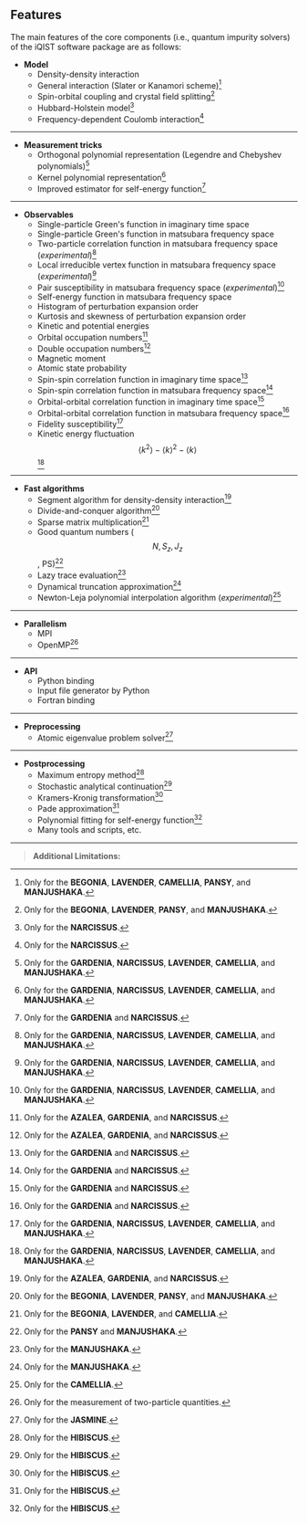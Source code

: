 ## Features

The main features of the core components (i.e., quantum impurity solvers) of the iQIST software package are as follows:

* **Model**
    * Density-density interaction
    * General interaction (Slater or Kanamori scheme)[^01]
    * Spin-orbital coupling and crystal field splitting[^02]
    * Hubbard-Holstein model[^03]
    * Frequency-dependent Coulomb interaction[^04]

---

* **Measurement tricks**
    * Orthogonal polynomial representation (Legendre and Chebyshev polynomials)[^05]
    * Kernel polynomial representation[^06]
    * Improved estimator for self-energy function[^07]

---

* **Observables**
    * Single-particle Green's function in imaginary time space
    * Single-particle Green's function in matsubara frequency space
    * Two-particle correlation function in matsubara frequency space (*experimental*)[^08]
    * Local irreducible vertex function in matsubara frequency space (*experimental*)[^09]
    * Pair susceptibility in matsubara frequency space (*experimental*)[^10]
    * Self-energy function in matsubara frequency space
    * Histogram of perturbation expansion order
    * Kurtosis and skewness of perturbation expansion order
    * Kinetic and potential energies
    * Orbital occupation numbers[^11]
    * Double occupation numbers[^12]
    * Magnetic moment
    * Atomic state probability
    * Spin-spin correlation function in imaginary time space[^13]
    * Spin-spin correlation function in matsubara frequency space[^13]
    * Orbital-orbital correlation function in imaginary time space[^14]
    * Orbital-orbital correlation function in matsubara frequency space[^14]
    * Fidelity susceptibility[^15]
    * Kinetic energy fluctuation $$\langle k^2\rangle - \langle k\rangle^2 - \langle k\rangle$$[^16]

---

* **Fast algorithms**
    * Segment algorithm for density-density interaction[^17]
    * Divide-and-conquer algorithm[^18]
    * Sparse matrix multiplication[^19]
    * Good quantum numbers ($$N, S_z, J_z$$, PS)[^20]
    * Lazy trace evaluation[^21]
    * Dynamical truncation approximation[^22]
    * Newton-Leja polynomial interpolation algorithm (*experimental*)[^23]

---

* **Parallelism**
    * MPI
    * OpenMP[^24]

---

* **API**
    * Python binding
    * Input file generator by Python
    * Fortran binding

---

* **Preprocessing**
    * Atomic eigenvalue problem solver[^25]

---

* **Postprocessing**
    * Maximum entropy method[^26]
    * Stochastic analytical continuation[^27]
    * Kramers-Kronig transformation[^28]
    * Pade approximation[^29]
    * Polynomial fitting for self-energy function[^30]
    * Many tools and scripts, etc.

---

> **Additional Limitations:**

[^01]: Only for the **BEGONIA**, **LAVENDER**, **CAMELLIA**, **PANSY**, and **MANJUSHAKA**.

[^02]: Only for the **BEGONIA**, **LAVENDER**, **PANSY**, and **MANJUSHAKA**.
 
[^03]: Only for the **NARCISSUS**.

[^04]: Only for the **NARCISSUS**.

[^05]: Only for the **GARDENIA**, **NARCISSUS**, **LAVENDER**, **CAMELLIA**, and **MANJUSHAKA**.

[^06]: Only for the **GARDENIA**, **NARCISSUS**, **LAVENDER**, **CAMELLIA**, and **MANJUSHAKA**.

[^07]: Only for the **GARDENIA** and **NARCISSUS**.

[^08]: Only for the **GARDENIA**, **NARCISSUS**, **LAVENDER**, **CAMELLIA**, and **MANJUSHAKA**.

[^09]: Only for the **GARDENIA**, **NARCISSUS**, **LAVENDER**, **CAMELLIA**, and **MANJUSHAKA**.

[^10]: Only for the **GARDENIA**, **NARCISSUS**, **LAVENDER**, **CAMELLIA**, and **MANJUSHAKA**.

[^11]: Only for the **AZALEA**, **GARDENIA**, and **NARCISSUS**.

[^12]: Only for the **AZALEA**, **GARDENIA**, and **NARCISSUS**.

[^13]: Only for the **GARDENIA** and **NARCISSUS**.

[^14]: Only for the **GARDENIA** and **NARCISSUS**.

[^15]: Only for the **GARDENIA**, **NARCISSUS**, **LAVENDER**, **CAMELLIA**, and **MANJUSHAKA**.

[^16]: Only for the **GARDENIA**, **NARCISSUS**, **LAVENDER**, **CAMELLIA**, and **MANJUSHAKA**.

[^17]: Only for the **AZALEA**, **GARDENIA**, and **NARCISSUS**.

[^18]: Only for the **BEGONIA**, **LAVENDER**, **PANSY**, and **MANJUSHAKA**.

[^19]: Only for the **BEGONIA**, **LAVENDER**, and **CAMELLIA**.

[^20]: Only for the **PANSY** and **MANJUSHAKA**.

[^21]: Only for the **MANJUSHAKA**.

[^22]: Only for the **MANJUSHAKA**.

[^23]: Only for the **CAMELLIA**.

[^24]: Only for the measurement of two-particle quantities.

[^25]: Only for the **JASMINE**.

[^26]: Only for the **HIBISCUS**.

[^27]: Only for the **HIBISCUS**.

[^28]: Only for the **HIBISCUS**.

[^29]: Only for the **HIBISCUS**.

[^30]: Only for the **HIBISCUS**.